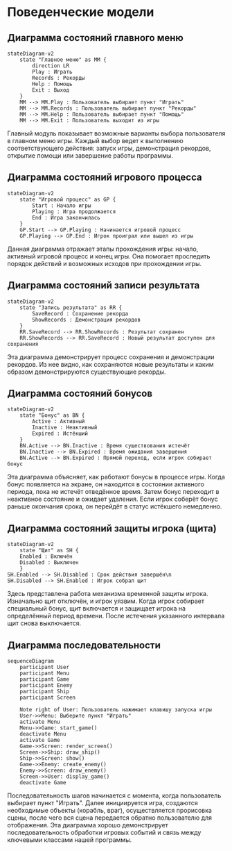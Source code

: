 # Поведенческие модели
## Диаграмма состояний главного меню
```mermaid
stateDiagram-v2
    state "Главное меню" as MM {
        direction LR
        Play : Играть
        Records : Рекорды
        Help : Помощь
        Exit : Выход
    }
    MM --> MM.Play : Пользователь выбирает пункт "Играть"
    MM --> MM.Records : Пользователь выбирает пункт "Рекорды"
    MM --> MM.Help : Пользователь выбирает пункт "Помощь"
    MM --> MM.Exit : Пользователь выходит из игры
```
Главный модуль показывает возможные варианты выбора пользователя в главном меню игры. Каждый выбор ведет к выполнению соответствующего действия: запуск игры, демонстрация рекордов, открытие помощи или завершение работы программы.
## Диаграмма состояний игрового процесса
```mermaid
stateDiagram-v2
    state "Игровой процесс" as GP {
        Start : Начало игры
        Playing : Игра продолжается
        End : Игра закончилась
    }
    GP.Start --> GP.Playing : Начинается игровой процесс
    GP.Playing --> GP.End : Игрок проиграл или вышел из игры
```
Данная диаграмма отражает этапы прохождения игры: начало, активный игровой процесс и конец игры. Она помогает проследить порядок действий и возможных исходов при прохождении игры.
## Диаграмма состояний записи результата
```mermaid
stateDiagram-v2
    state "Запись результата" as RR {
        SaveRecord : Сохранение рекорда
        ShowRecords : Демонстрация рекордов
    }
    RR.SaveRecord --> RR.ShowRecords : Результат сохранен
    RR.ShowRecords --> RR.SaveRecord : Новый результат доступен для сохранения
```
Эта диаграмма демонстрирует процесс сохранения и демонстрации рекордов. Из нее видно, как сохраняются новые результаты и каким образом демонстрируются существующие рекорды.
## Диаграмма состояний бонусов
```mermaid
stateDiagram-v2
    state "Бонус" as BN {
        Active : Активный
        Inactive : Неактивный
        Expired : Истёкший
    }
    BN.Active --> BN.Inactive : Время существования истечёт
    BN.Inactive --> BN.Expired : Время ожидания завершения
    BN.Active --> BN.Expired : Прямой переход, если игрок собирает бонус
```
Эта диаграмма объясняет, как работают бонусы в процессе игры. Когда бонус появляется на экране, он находится в состоянии активного периода, пока не истечёт отведённое время. Затем бонус переходит в неактивное состояние и ожидает удаления. Если игрок соберёт бонус раньше окончания срока, он перейдёт в статус истёкшего немедленно.
## Диаграмма состояний защиты игрока (щита)
```mermaid
stateDiagram-v2
    state "Щит" as SH {
    Enabled : Включён
    Disabled : Выключен
    }
SH.Enabled --> SH.Disabled : Срок действия завершён\n
SH.Disabled --> SH.Enabled : Игрок собрал щит
```
Здесь представлена работа механизма временной защиты игрока. Изначально щит отключён, и игрок уязвим. Когда игрок собирает специальный бонус, щит включается и защищает игрока на определённый период времени. После истечения указанного интервала щит снова выключается.
## Диаграмма последовательности
```mermaid
sequenceDiagram
    participant User
    participant Menu
    participant Game
    participant Enemy
    participant Ship
    participant Screen

    Note right of User: Пользователь нажимает клавишу запуска игры
    User->>Menu: Выберите пункт "Играть"
    activate Menu
    Menu->>Game: start_game()
    deactivate Menu
    activate Game
    Game->>Screen: render_screen()
    Screen->>Ship: draw_ship()
    Ship->>Screen: show()
    Game->>Enemy: create_enemy()
    Enemy->>Screen: draw_enemy()
    Screen->>User: display_game()
    deactivate Game
```
Последовательность шагов начинается с момента, когда пользователь выбирает пункт "Играть". Далее инициируется игра, создаются необходимые объекты (корабль, враг), осуществляется прорисовка сцены, после чего вся сцена передается обратно пользователю для отображения. Эта диаграмма хорошо демонстрирует последовательность обработки игровых событий и связь между ключевыми классами нашей программы.
